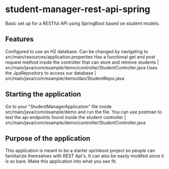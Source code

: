 # student-manager-rest-api-spring
Basic set up for a RESTful API using SpringBoot based on student models.

## Features
Configured to use an H2 database. Can be changed by navigating to src/main/resources/application.properties
Has a functional get and post request method inside the controller that can store and retreive students | src/main/java/com/example/demo/controller/StudentController.java
Uses the JpaRepository to access our database | src/main/java/com/example/demo/dao/StudentRepo.java


## Starting the application

Go to your "StudentManagerApplication" file inside src/main/java/com/example/demo and run the file. 
You can use postman to test the api endpoints found inside the student controller | src/main/java/com/example/demo/controller/StudentController.java

## Purpose of the application
This application is meant to be a starter sprinboot project so people can familiarize themselves with REST Api's. It can also be easily modifed since it is so bare.
Make this application into what you see fit.

